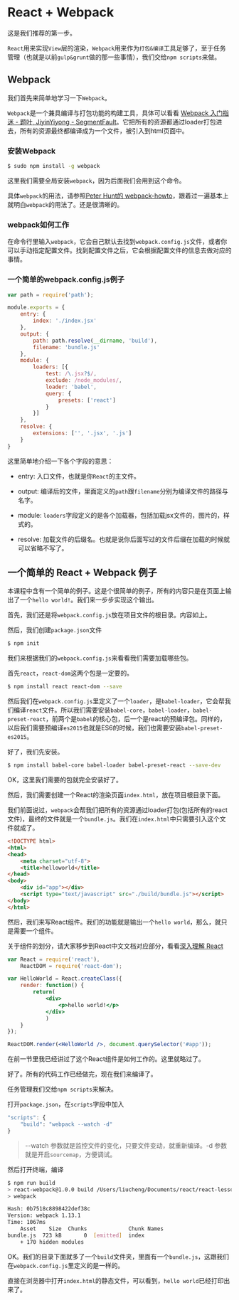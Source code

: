 # React + Webpack

这是我们推荐的第一步。

`React`用来实现`View`层的渲染，`Webpack`用来作为`打包&编译`工具足够了，至于任务管理（也就是以前`gulp&grunt`做的那一些事情），我们交给`npm scripts`来做。

## Webpack

我们首先来简单地学习一下`Webpack`。

`Webpack`是一个兼具编译与打包功能的构建工具，具体可以看看 [Webpack 入门指迷 - 题叶, JiyinYiyong - SegmentFault](https://segmentfault.com/a/1190000002551952)。它把所有的资源都通过loader打包进去，所有的资源最终都编译成为一个文件，被引入到html页面中。

### 安装Webpack

``` sh
$ sudo npm install -g webpack
```

这里我们需要全局安装`webpack`，因为后面我们会用到这个命令。

具体`webpack`的用法，请参照[Peter Hunt的 webpack-howto](https://github.com/petehunt/webpack-howto/blob/master/README-zh.md)，跟着过一遍基本上就明白`webpack`的用法了。还是很清晰的。

### webpack如何工作

在命令行里输入`webpack`，它会自己默认去找到`webpack.config.js`文件，或者你可以手动指定配置文件。找到配置文件之后，它会根据配置文件的信息去做对应的事情。

### 一个简单的webpack.config.js例子

``` javascript
var path = require('path');

module.exports = {
    entry: {
    	index: './index.jsx'
    },
    output: {
        path: path.resolve(__dirname, 'build'),
        filename: 'bundle.js'
    },
    module: {
        loaders: [{
            test: /\.jsx?$/,
            exclude: /node_modules/,
            loader: 'babel',
            query: {
                presets: ['react']
            }
        }]
    },
    resolve: {
    	extensions: ['', '.jsx', '.js']
    }
}
```

这里简单地介绍一下各个字段的意思：

* entry: 入口文件，也就是你`React`的主文件。

* output: 编译后的文件，里面定义的`path`跟`filename`分别为编译文件的路径与名字。

* module: `loaders`字段定义的是各个加载器，包括加载jsx文件的，图片的，样式的。

* resolve: 加载文件的后缀名。也就是说你后面写过的文件后缀在加载的时候就可以省略不写了。

## 一个简单的 React + Webpack 例子

本课程中含有一个简单的例子。这是个很简单的例子，所有的内容只是在页面上输出了一个`hello world!`。我们来一步步实现这个输出。

首先，我们还是将`webpack.config.js`放在项目文件的根目录。内容如上。

然后，我们创建`package.json`文件

``` sh
$ npm init
```

我们来根据我们的`webpack.config.js`来看看我们需要加载哪些包。

首先`react`，`react-dom`这两个包是一定要的。

``` sh
$ npm install react react-dom --save
```

然后我们在`webpack.config.js`里定义了一个`loader`，是`babel-loader`，它会帮我们编译`react`文件。所以我们需要安装`babel-core`，`babel-loader`，`babel-preset-react`，前两个是`babel`的核心包，后一个是react的预编译包。同样的，以后我们需要预编译`es2015`也就是ES6的时候，我们也需要安装`babel-preset-es2015`。

好了，我们先安装。

``` sh
$ npm install babel-core babel-loader babel-preset-react --save-dev
```

OK，这里我们需要的包就完全安装好了。

然后，我们需要创建一个React的渲染页面`index.html`，放在项目根目录下面。

我们前面说过，`webpack`会帮我们把所有的资源通过loader打包(包括所有的react文件)，最终的文件就是一个`bundle.js`。我们在`index.html`中只需要引入这个文件就成了。

``` html
<!DOCTYPE html>
<html>
<head>
	<meta charset="utf-8">
	<title>helloworld</title>
</head>
<body>
	<div id="app"></div>
	<script type="text/javascript" src="./build/bundle.js"></script>
</body>
</html>
```

然后，我们来写React组件。我们的功能就是输出一个`hello world`，那么，就只是需要一个组件。

关于组件的划分，请大家移步到React中文文档对应部分，看看[深入理解 React](http://reactjs.cn/react/docs/thinking-in-react.html)

``` jsx
var React = require('react'),
	ReactDOM = require('react-dom');

var HelloWorld = React.createClass({
	render: function() {
		return(
			<div>
				<p>hello world!</p>
			</div>
			)
	}
});

ReactDOM.render(<HelloWorld />, document.querySelector('#app'));
```

在前一节里我已经讲过了这个React组件是如何工作的。这里就略过了。

好了。所有的代码工作已经做完，现在我们来编译了。

任务管理我们交给`npm scripts`来解决。

打开`package.json`，在`scripts`字段中加入

``` javascript
"scripts": {
	"build": "webpack --watch -d"
}
```

> --watch 参数就是监控文件的变化，只要文件变动，就重新编译。-d 参数就是开启`sourcemap`，方便调试。

然后打开终端，编译

``` sh
$ npm run build
> react-webpack@1.0.0 build /Users/liucheng/Documents/react/react-lesson/lesson01-react与webpack
> webpack

Hash: 0b7518c8898422def38c
Version: webpack 1.13.1
Time: 1067ms
    Asset    Size  Chunks             Chunk Names
bundle.js  723 kB       0  [emitted]  index
    + 170 hidden modules
```

OK。我们的目录下面就多了一个`build`文件夹，里面有一个`bundle.js`，这跟我们在`webpack.config.js`里定义的是一样的。

直接在浏览器中打开`index.html`的静态文件，可以看到，`hello world`已经打印出来了。


